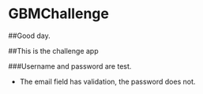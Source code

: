 # GBMChallenge

##Good day.

##This is the challenge app

###Username and password are test.
* The email field has validation, the password does not.
